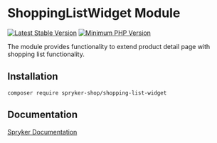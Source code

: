 # ShoppingListWidget Module
[![Latest Stable Version](https://poser.pugx.org/spryker-shop/shopping-list-widget/v/stable.svg)](https://packagist.org/packages/spryker-shop/shopping-list-widget)
[![Minimum PHP Version](https://img.shields.io/badge/php-%3E%3D%207.3-8892BF.svg)](https://php.net/)

The module provides functionality to extend product detail page with shopping list functionality.

## Installation

```
composer require spryker-shop/shopping-list-widget
```

## Documentation

[Spryker Documentation](https://academy.spryker.com)
